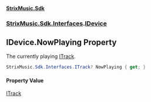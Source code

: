 #### [StrixMusic.Sdk](./index.md 'index')
### [StrixMusic.Sdk.Interfaces](./StrixMusic-Sdk-Interfaces.md 'StrixMusic.Sdk.Interfaces').[IDevice](./StrixMusic-Sdk-Interfaces-IDevice.md 'StrixMusic.Sdk.Interfaces.IDevice')
## IDevice.NowPlaying Property
The currently playing [ITrack](./StrixMusic-Sdk-Interfaces-ITrack.md 'StrixMusic.Sdk.Interfaces.ITrack').  
```csharp
StrixMusic.Sdk.Interfaces.ITrack? NowPlaying { get; }
```
#### Property Value
[ITrack](./StrixMusic-Sdk-Interfaces-ITrack.md 'StrixMusic.Sdk.Interfaces.ITrack')  
